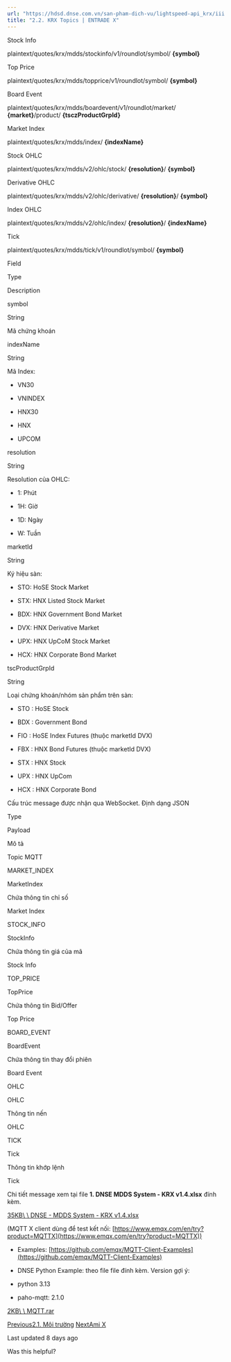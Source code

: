 ```yaml
---
url: "https://hdsd.dnse.com.vn/san-pham-dich-vu/lightspeed-api_krx/iii.-market-data/2.-dac-ta-thong-tin-cac-message/2.2.-krx-topics"
title: "2.2. KRX Topics | ENTRADE X"
---
```


Stock Info

plaintext/quotes/krx/mdds/stockinfo/v1/roundlot/symbol/ **{symbol}**

Top Price

plaintext/quotes/krx/mdds/topprice/v1/roundlot/symbol/ **{symbol}**

Board Event

plaintext/quotes/krx/mdds/boardevent/v1/roundlot/market/ **{market}**/product/ **{tsczProductGrpId}**

Market Index

plaintext/quotes/krx/mdds/index/ **{indexName}**

Stock OHLC

plaintext/quotes/krx/mdds/v2/ohlc/stock/ **{resolution}**/ **{symbol}**

Derivative OHLC

plaintext/quotes/krx/mdds/v2/ohlc/derivative/ **{resolution}**/ **{symbol}**

Index OHLC

plaintext/quotes/krx/mdds/v2/ohlc/index/ **{resolution}**/ **{indexName}**

Tick

plaintext/quotes/krx/mdds/tick/v1/roundlot/symbol/ **{symbol}**

Field

Type

Description

symbol

String

Mã chứng khoán

indexName

String

Mã Index:

- VN30


- VNINDEX

- HNX30

- HNX

- UPCOM


resolution

String

Resolution của OHLC:

- 1: Phút

- 1H: Giờ

- 1D: Ngày

- W: Tuần


marketId

String

Ký hiệu sàn:

- STO: HoSE Stock Market


- STX: HNX Listed Stock Market

- BDX: HNX Government Bond Market

- DVX: HNX Derivative Market

- UPX: HNX UpCoM Stock Market

- HCX: HNX Corporate Bond Market


tscProductGrpId

String

Loại chứng khoán/nhóm sản phẩm trên sàn:

- STO : HoSE Stock

- BDX : Government Bond

- FIO : HoSE Index Futures (thuộc marketId DVX)

- FBX : HNX Bond Futures (thuộc marketId DVX)

- STX : HNX Stock

- UPX : HNX UpCom

- HCX : HNX Corporate Bond


Cấu trúc message được nhận qua WebSocket. Định dạng JSON

Type

Payload

Mô tả

Topic MQTT

MARKET\_INDEX

MarketIndex

Chứa thông tin chỉ số

Market Index

STOCK\_INFO

StockInfo

Chứa thông tin giá của mã

Stock Info

TOP\_PRICE

TopPrice

Chứa thông tin Bid/Offer

Top Price

BOARD\_EVENT

BoardEvent

Chứa thông tin thay đổi phiên

Board Event

OHLC

OHLC

Thông tin nến

OHLC

TICK

Tick

Thông tin khớp lệnh

Tick

Chi tiết message xem tại file **1\. DNSE MDDS System - KRX v1.4.xlsx** đính kèm.

[35KB\\
\\
DNSE - MDDS System - KRX v1.4.xlsx](https://539770798-files.gitbook.io/~/files/v0/b/gitbook-x-prod.appspot.com/o/spaces%2F-MJ0-9Tzhtqir6mnYmqv%2Fuploads%2FGFbpTG3956drMWvoEpLY%2FDNSE%20-%20MDDS%20System%20-%20KRX%20v1.4.xlsx?alt=media&token=45867462-dd43-45e6-9020-14c8850d252c)

(MQTT X client dùng để test kết nối: [https://www.emqx.com/en/try?product=MQTTX](https://www.emqx.com/en/try?product=MQTTX))

- Examples: [https://github.com/emqx/MQTT-Client-Examples](https://github.com/emqx/MQTT-Client-Examples)

- DNSE Python Example: theo file file đính kèm. Version gợi ý:



- python 3.13

- paho-mqtt: 2.1.0


[2KB\\
\\
MQTT.rar](https://539770798-files.gitbook.io/~/files/v0/b/gitbook-x-prod.appspot.com/o/spaces%2F-MJ0-9Tzhtqir6mnYmqv%2Fuploads%2F1ER8hEw94KmKlJ6w1HOL%2FMQTT.rar?alt=media&token=8a1d158c-0a13-4f03-b7cf-72f33f6d8c46)

[Previous2.1. Môi trường](https://hdsd.dnse.com.vn/san-pham-dich-vu/lightspeed-api_krx/iii.-market-data/2.-dac-ta-thong-tin-cac-message/2.1.-moi-truong) [NextAmi X](https://hdsd.dnse.com.vn/san-pham-dich-vu/ami-x)

Last updated 8 days ago

Was this helpful?